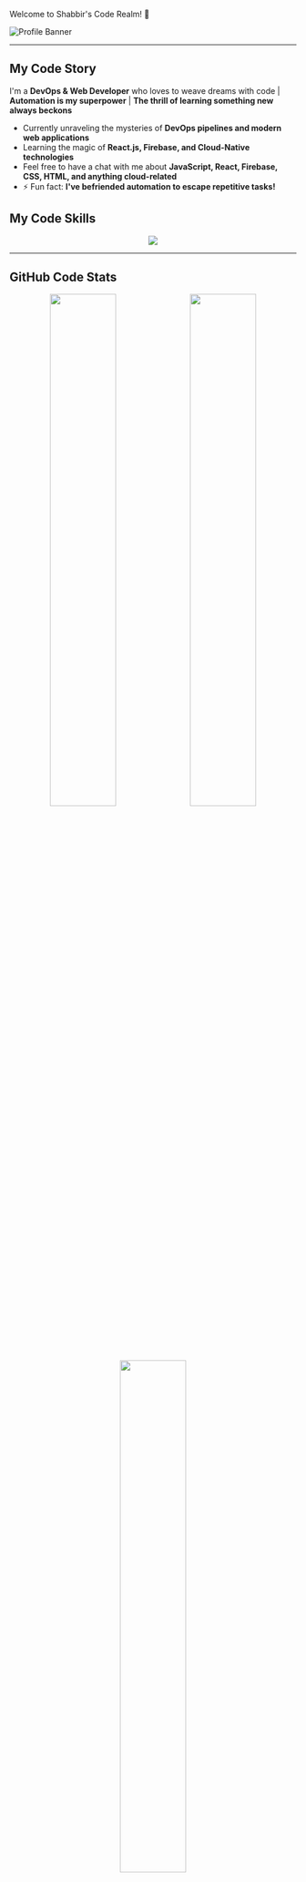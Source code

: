 Welcome to Shabbir's Code Realm! 🚀

![Profile Banner](https://via.placeholder.com/1200x400.png?text=Shabbir's+Code+Magic)

---

## My Code Story

I'm a **DevOps & Web Developer** who loves to weave dreams with code | **Automation is my superpower** | **The thrill of learning something new always beckons**

- Currently unraveling the mysteries of **DevOps pipelines and modern web applications**
- Learning the magic of **React.js, Firebase, and Cloud-Native technologies**
- Feel free to have a chat with me about **JavaScript, React, Firebase, CSS, HTML, and anything cloud-related**
- ⚡ Fun fact: **I've befriended automation to escape repetitive tasks!**



## My Code Skills

<div align="center">
  <img src="https://skillicons.dev/icons?i=js,react,firebase,css,html,bootstrap,git,github,docker,aws,nodejs,tailwind" />
</div>

---

## GitHub Code Stats

<div align="center">
  <img src="https://github-readme-stats.vercel.app/api?username=SHABBIR-devOps&show_icons=true&theme=radical" width="48%"/>
  <img src="https://streak-stats.demolab.com?user=SHABBIR-devOps&theme=radical" width="48%"/>
</div>

<div align="center">
  <img src="https://github-readme-stats.vercel.app/api/top-langs/?username=SHABBIR-devOps&layout=compact&theme=vue-dark" width="48%"/>
</div>


---

## My Code Contributions

<div align="center">
  <img src="https://github-readme-activity-graph.vercel.app/graph?username=SHABBIR-devOps&theme=vue-dark" />
</div>

##  Connect With Me

<div align="center">
  <a href="https://github.com/SHABBIR-devOps" target="_blank"><img src="https://img.shields.io/badge/GitHub-171515?style=for-the-badge&logo=github&logoColor=white"/></a>
  <a href="https://facebook.com/" target="_blank"><img src="https://img.shields.io/badge/Facebook-%231877F2.svg?style=for-the-badge&logo=facebook&logoColor=white"/></a>
  <a href="https://linkedin.com/" target="_blank"><img src="https://img.shields.io/badge/LinkedIn-%230077B5.svg?style=for-the-badge&logo=linkedin&logoColor=white"/></a>
</div>

---

##  Profile Views

<div align="center">
  <img src="https://komarev.com/ghpvc/?username=SHABBIR-devOps&color=2596be"/>
</div>
---

🔥 **If you find my repositories useful, don't forget to give them a star!** 🚀
